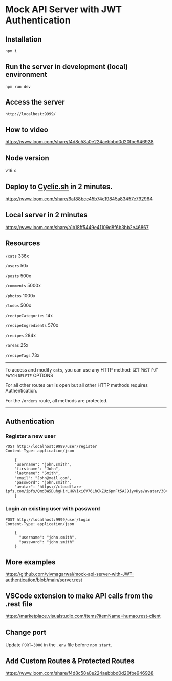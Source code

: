 # Mock API Server with JWT Authentication

## Installation
```
npm i
```

## Run the server in development (local) environment
```
npm run dev
```

## Access the server
```
http://localhost:9999/
```

## How to video
https://www.loom.com/share/f4d8c58a0e224aebbbd0d20fbe946928

## Node version
v16.x

## Deploy to [Cyclic.sh](https://app.cyclic.sh/#/join/vivmagarwal) in 2 minutes.
https://www.loom.com/share/6af88bcc45b74c19845a83457e792964

## Local server in 2 minutes
https://www.loom.com/share/a1b18ff5449e41109d8f6b3bb2e46867

## Resources
`/cats` 336x

`/users` 50x

`/posts` 500x

`/comments` 5000x

`/photos` 1000x

`/todos` 500x

`/recipeCategories` 14x

`/recipeIngredients` 570x

`/recipes` 284x

`/areas` 25x

`/recipeTags` 73x

<hr>

To access and modify `cats`, you can use any HTTP method:
`GET` `POST` `PUT` `PATCH` `DELETE` OPTIONS

For all other routes `GET` is open but all other HTTP methods requires Authentication.

For the `/orders` route, all methods are protected.

<hr>

## Authentication
### Register a new user 
```
POST http://localhost:9999/user/register
Content-Type: application/json

    {
    "username": "john.smith",
    "firstname": "John",
    "lastname": "Smith",
    "email": "John@mail.com",
    "password": "john.smith",
    "avatar": "https://cloudflare-ipfs.com/ipfs/Qmd3W5DuhgHirLHGVixi6V76LhCkZUz6pnFt5AJBiyvHye/avatar/304.jpg"
    }
```    

### Login an existing user with password
```
POST http://localhost:9999/user/login
Content-Type: application/json

    {
      "username": "john.smith",
      "password": "john.smith"
    }
```

###

## More examples
https://github.com/vivmagarwal/mock-api-server-with-JWT-authentication/blob/main/server.rest

## VSCode extension to make API calls from the .rest file
https://marketplace.visualstudio.com/items?itemName=humao.rest-client 

## Change port
Update `PORT=3000` in the `.env` file before `npm start`.

## Add Custom Routes & Protected Routes
https://www.loom.com/share/f4d8c58a0e224aebbbd0d20fbe946928